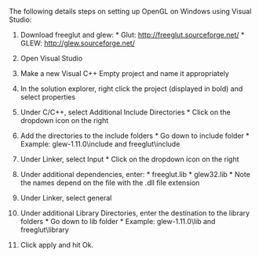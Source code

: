 The following details steps on setting up OpenGL on Windows using Visual Studio:

  1) Download freeglut and glew:
    * Glut: http://freeglut.sourceforge.net/
    * GLEW: http://glew.sourceforge.net/

  2) Open Visual Studio

  3) Make a new Visual C++ Empty project and name it appropriately

  4) In the solution explorer, right click the project (displayed in bold) and select properties

  5) Under C/C++, select Additional Include Directories
    * Click on the dropdown icon on the right

  6) Add the directories to the include folders
    * Go down to include folder
    * Example: glew-1.11.0\include and freeglut\include

  7) Under Linker, select Input
    * Click on the dropdown icon on the right

  8) Under additional dependencies, enter:
    * freeglut.lib
    * glew32.lib
    * Note the names depend on the file with the .dll file extension

  9) Under Linker, select general

  9) Under additional Library Directories, enter the destination to the library folders
    * Go down to lib folder
    * Example: glew-1.11.0\lib and freeglut\library

  10) Click apply and hit Ok.
